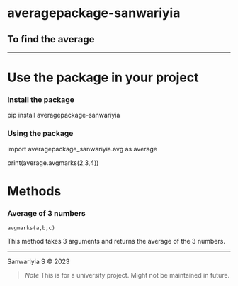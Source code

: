 # averagepackage-sanwariyia

## To find the average

---

# Use the package in your project

### Install the package


pip install averagepackage-sanwariyia


### Using the package


import averagepackage_sanwariyia.avg as average

print(average.avgmarks(2,3,4))


# Methods

### Average of 3 numbers

`avgmarks(a,b,c)`

This method takes 3 arguments and returns the average of the 3 numbers.

---

Sanwariyia S © 2023

> *Note*
> This is for a university project. Might not be maintained in future.
